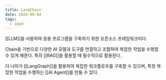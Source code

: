 ```yaml
---
title: LangChain
date: 2024-09-04
tags:
  - seed
---
```


[[LLM]]을 사용하여 응용 프로그램을 구축하기 위한 오픈소스 프레임워크이다. 

Chain을 기반으로 다양한 AI 모델과 도구를 연결하고 조합하여 복잡한 작업을 수행할 수 있게 해준다.
특히 [[RAG]]을 활용할 때 필수적으로 활용된다.

더 나아가 [[LangGraph]]을 활용하여 복잡한 워크플로우를 구축할 수 있으며, 특정 복잡한 작업을 수행하는 [[AI Agent]]를 만들 수 있다.
